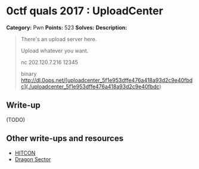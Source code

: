 # 0ctf quals 2017 : UploadCenter

**Category:** Pwn
**Points:** 523
**Solves:** 
**Description:**

> There's an upload server here.
> 
> Upload whatever you want.
> 
> nc 202.120.7.216 12345
> 
> 
> binary <http://dl.0ops.net/[uploadcenter_5f1e953dffe476a418a93d2c9e40fbdc](./uploadcenter_5f1e953dffe476a418a93d2c9e40fbdc>)


## Write-up

(TODO)

## Other write-ups and resources

* [HITCON](https://github.com/mehQQ/public_writeup/tree/master/0ctf2017/UploadCenter)
* [Dragon Sector](http://blog.dragonsector.pl/2017/03/0ctf-2017-uploadcenter-pwn-523.html)
